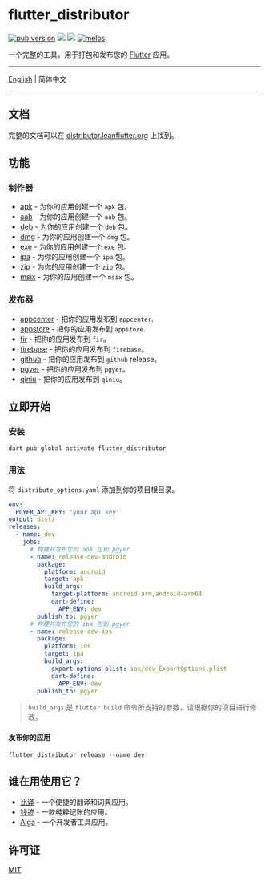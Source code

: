 # flutter_distributor

[![pub version][pub-image]][pub-url] [![][discord-image]][discord-url] ![][visits-count-image] [![melos](https://img.shields.io/badge/maintained%20with-melos-f700ff.svg?style=flat-square)](https://github.com/invertase/melos)

[pub-image]: https://img.shields.io/pub/v/flutter_distributor.svg?style=flat-square
[pub-url]: https://pub.dev/packages/flutter_distributor

[discord-image]: https://img.shields.io/discord/884679008049037342.svg?style=flat-square
[discord-url]: https://discord.gg/zPa6EZ2jqb

[visits-count-image]: https://img.shields.io/badge/dynamic/json?label=Visits%20Count&query=value&url=https://api.countapi.xyz/hit/leanflutter.flutter_distributor/visits

一个完整的工具，用于打包和发布您的 [Flutter](https://flutter.dev) 应用。

---

[English](./README.md) | 简体中文

---

## 文档

完整的文档可以在 [distributor.leanflutter.org](https://distributor.leanflutter.org/zh) 上找到。

## 功能

### 制作器

- [apk](./packages/flutter_app_packager/lib/src/makers/apk/) - 为你的应用创建一个 `apk` 包。
- [aab](./packages/flutter_app_packager/lib/src/makers/aab/) - 为你的应用创建一个 `aab` 包。
- [deb](./packages/flutter_app_packager/lib/src/makers/deb/) - 为你的应用创建一个 `deb` 包。
- [dmg](./packages/flutter_app_packager/lib/src/makers/dmg/) - 为你的应用创建一个 `dmg` 包。
- [exe](./packages/flutter_app_packager/lib/src/makers/exe/) - 为你的应用创建一个 `exe` 包。
- [ipa](./packages/flutter_app_packager/lib/src/makers/ipa/) - 为你的应用创建一个 `ipa` 包。
- [zip](./packages/flutter_app_packager/lib/src/makers/zip/) - 为你的应用创建一个 `zip` 包。
- [msix](./packages/flutter_app_packager/lib/src/makers/msix/) - 为你的应用创建一个 `msix` 包。

### 发布器

- [appcenter](./packages/flutter_app_publisher/lib/src/publishers/appcenter/) - 把你的应用发布到 `appcenter`.
- [appstore](./packages/flutter_app_publisher/lib/src/publishers/appstore/) - 把你的应用发布到 `appstore`.
- [fir](./packages/flutter_app_publisher/lib/src/publishers/fir/) - 把你的应用发布到 `fir`。
- [firebase](./packages/flutter_app_publisher/lib/src/publishers/firebase/) - 把你的应用发布到 `firebase`。
- [github](./packages/flutter_app_publisher/lib/src/publishers/github/) - 把你的应用发布到 `github` release。
- [pgyer](./packages/flutter_app_publisher/lib/src/publishers/pgyer/) - 把你的应用发布到 `pgyer`。
- [qiniu](./packages/flutter_app_publisher/lib/src/publishers/qiniu/) - 把你的应用发布到 `qiniu`。

## 立即开始

### 安装

```
dart pub global activate flutter_distributor
```

### 用法

将 `distribute_options.yaml` 添加到你的项目根目录。

```yaml
env:
  PGYER_API_KEY: 'your api key'
output: dist/
releases:
  - name: dev
    jobs:
      # 构建并发布您的 apk 包到 pgyer
      - name: release-dev-android
        package:
          platform: android
          target: apk
          build_args:
            target-platform: android-arm,android-arm64
            dart-define:
              APP_ENV: dev
        publish_to: pgyer
      # 构建并发布您的 ipa 包到 pgyer
      - name: release-dev-ios
        package:
          platform: ios
          target: ipa
          build_args:
            export-options-plist: ios/dev_ExportOptions.plist
            dart-define:
              APP_ENV: dev
        publish_to: pgyer
```

> `build_args` 是 `flutter build` 命令所支持的参数，请根据你的项目进行修改。

#### 发布你的应用

```
flutter_distributor release --name dev
```

## 谁在用使用它？

- [比译](https://biyidev.com/) - 一个便捷的翻译和词典应用。
- [钱迹](https://qianjiapp.com/) - 一款纯粹记账的应用。
- [Alga](https://github.com/laiiihz/alga/) - 一个开发者工具应用。

## 许可证

[MIT](./LICENSE)
